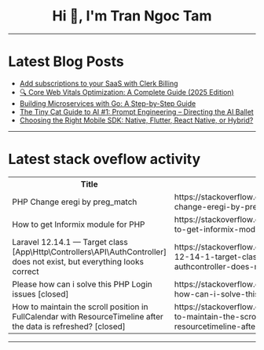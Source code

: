 <h1 align="center">Hi 👋, I'm Tran Ngoc Tam</h1>

---

# Latest Blog Posts 
<!-- BLOG-POST-LIST:START -->
- [Add subscriptions to your SaaS with Clerk Billing](https://dev.to/clerk/add-subscriptions-to-your-saas-with-clerk-billing-2l6a)
- [🔍 Core Web Vitals Optimization: A Complete Guide &lpar;2025 Edition&rpar;](https://dev.to/arsalanmee/core-web-vitals-optimization-a-complete-guide-2025-edition-47fd)
- [Building Microservices with Go: A Step-by-Step Guide](https://dev.to/adi73/building-microservices-with-go-a-step-by-step-guide-5dla)
- [The Tiny Cat Guide to AI #1: Prompt Engineering – Directing the AI Ballet](https://dev.to/wsoltani/the-tiny-cat-guide-to-ai-1-prompt-engineering-directing-the-ai-ballet-238c)
- [Choosing the Right Mobile SDK: Native, Flutter, React Native, or Hybrid?](https://dev.to/binoy123/choosing-the-right-mobile-sdk-native-flutter-react-native-or-hybrid-273o)
<!-- BLOG-POST-LIST:END -->

---

# Latest stack oveflow activity
<table>
  <tr><th>Title</th><th>Link</th></tr>
  <!-- STACKOVERFLOW:START --><tr><td>PHP Change eregi by preg_match</td><td>https://stackoverflow.com/questions/79630704/php-change-eregi-by-preg-match</td></tr><tr><td>How to get Informix module for PHP</td><td>https://stackoverflow.com/questions/79630648/how-to-get-informix-module-for-php</td></tr><tr><td>Laravel 12.14.1 — Target class [App\Http\Controllers\API\AuthController] does not exist, but everything looks correct</td><td>https://stackoverflow.com/questions/79630402/laravel-12-14-1-target-class-app-http-controllers-api-authcontroller-does-no</td></tr><tr><td>Please how can i solve this PHP Login issues [closed]</td><td>https://stackoverflow.com/questions/79630329/please-how-can-i-solve-this-php-login-issues</td></tr><tr><td>How to maintain the scroll position in FullCalendar with ResourceTimeline after the data is refreshed? [closed]</td><td>https://stackoverflow.com/questions/79630285/how-to-maintain-the-scroll-position-in-fullcalendar-with-resourcetimeline-after</td></tr><!-- STACKOVERFLOW:END -->
</table>

---



